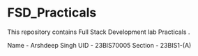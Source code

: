 # FSD_Practicals
This repository contains Full Stack Development lab Practicals .

Name - Arshdeep Singh
UID - 23BIS70005
Section - 23BIS1-(A)
